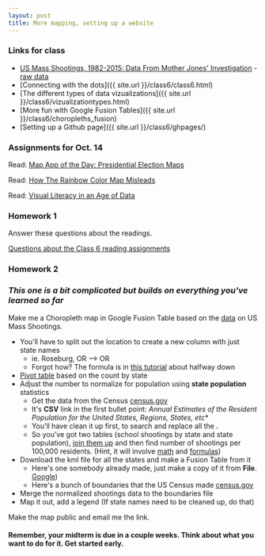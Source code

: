 ```yaml
---
layout: post
title: More mapping, setting up a website
---
```


### Links for class
* [US Mass Shootings, 1982-2015: Data From Mother Jones' Investigation](http://www.motherjones.com/politics/2012/12/mass-shootings-mother-jones-full-data) - [raw data](https://docs.google.com/spreadsheet/ccc?key=0AswaDV9q95oZdG5fVGJTS25GQXhSTDFpZXE0RHhUdkE#gid=0)
* [Connecting with the dots]({{ site.url }}/class6/class6.html)
* [The different types of data vizualizations]({{ site.url }}/class6/vizualizationtypes.html)
* [More fun with Google Fusion Tables]({{ site.url }}/class6/choropleths_fusion)
* [Setting up a Github page]({{ site.url }}/class6/ghpages/)

### Assignments for Oct. 14

Read: [Map App of the Day: Presidential Election Maps](http://www.jasonmorrison.net/content/2008/map-app-of-the-day-presidential-election-maps/)

Read: [How The Rainbow Color Map Misleads](https://eagereyes.org/basics/rainbow-color-map)

Read: [Visual Literacy in an Age of Data](https://source.opennews.org/en-US/learning/visual-literacy-age-data/)

### Homework 1

Answer these questions about the readings.

[Questions about the Class 6 reading assignments](https://docs.google.com/forms/d/1AUo90CCjhoLtXYkvA8RVnRpAKNHGA9WUf3OyRDsGByI/viewform?usp=send_form)

### Homework 2 
### *This one is a bit complicated but builds on everything you've learned so far*

Make me a Choropleth map in Google Fusion Table based on the [data](https://docs.google.com/spreadsheet/ccc?key=0AswaDV9q95oZdG5fVGJTS25GQXhSTDFpZXE0RHhUdkE#gid=0) on US Mass Shootings. 

* You'll have to split out the location to create a new column with just state names
  * ie. Roseburg, OR --> OR
  * Forgot how? The formula is in [this tutorial](http://andrewbtran.github.io/JRN-418/class4/joining/) about halfway down
* [Pivot table](http://trendct.org/2015/09/04/tutorial-how-to-make-pivot-tables-in-google-sheets/) based on the count by state
* Adjust the number to normalize for population using **state population** statistics
  * Get the data from the Census [census.gov](http://www.census.gov/popest/data/state/totals/2014/index.html)
  * It's **CSV** link in the first bullet point: *Annual Estimates of the Resident Population for the United States, Regions, States, etc**
  * You'll have clean it up first, to search and replace all the **.**
  * So you've got two tables (school shootings by state and state population), [join them up](http://andrewbtran.github.io/JRN-418/class4/joining/) and then find number of shootings per 100,000 residents. (Hint, it will involve [math](https://answers.yahoo.com/question/index?qid=20080224155618AA4NFJa) and [formulas](http://spreadsheets.about.com/od/otherspreadsheets/ss/090805-google-spreadsheets-formula-tutorial.htm#showall))
* Download the kml file for all the states and make a Fusion Table from it
  * Here's one somebody already made, just make a copy of it from **File**. [Google](https://www.google.com/fusiontables/data?docid=17aT9Ud-YnGiXdXEJUyycH2ocUqreOeKGbzCkUw#map:id=3))
  * Here's a bunch of boundaries that the US Census made [census.gov](https://www.census.gov/geo/maps-data/data/tiger-kml.html)
* Merge the normalized shootings data to the boundaries file
* Map it out, add a legend (If state names need to be cleaned up, do that)

Make the map public and email me the link.

#### Remember, your midterm is due in a couple weeks. Think about what you want to do for it. Get started early.